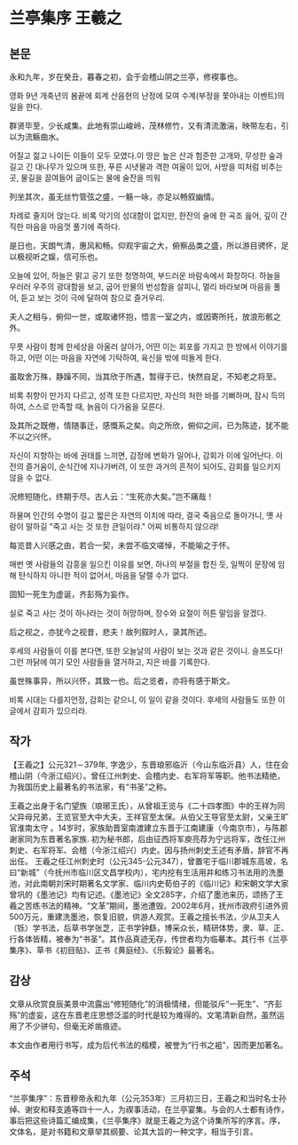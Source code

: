 # 兰亭集序 王羲之

## 본문

永和九年，岁在癸丑，暮春之初，会于会稽山阴之兰亭，修褉事也。

영화 9년 개축년의 봄끝에 회계 산음현의 난정에 모여 수계(부정을 쫓아내는 이벤트)의 일을 한다.

群贤毕至，少长咸集。此地有崇山峻岭，茂林修竹，又有清流激湍，映带左右，引以为流觞曲水。

어질고 젊고 나이든 이들이 모두 모였다.이 땅은 높은 산과 험준한 고개와, 무성한 숲과 길고 긴 대나무가 있으며 또한, 푸른 시냇물과 격한 여울이 있어, 사방을 띠처럼 비추는 곳, 물길을 끌여들어 굽이도는 물에 술잔을 띄워

列坐其次，虽无丝竹管弦之盛，一觞一咏，亦足以畅叙幽情。

차례로 줄지어 앉는다. 비록 악기의 성대함이 없지만, 한잔의 술에 한 곡조 읊어, 깊이 간직한 마음을 마음껏 풀기에 족하다.

是日也，天朗气清，惠风和畅。仰观宇宙之大，俯察品类之盛，所以游目骋怀，足以极视听之娱，信可乐也。

오늘에 있어, 하늘은 맑고 공기 또한 청명하여, 부드러운 바람속에서 화창하다. 하늘을 우러러 우주의 광대함을 보고, 굽어 만물의 번성함을 살피니, 멀리 바라보며 마음을 풀어, 듣고 보는 것이 극에 달하여 참으로 즐거우리.

夫人之相与，俯仰一世，或取诸怀抱，悟言一室之内，或因寄所托，放浪形骸之外。

무릇 사람이 함께 한세상을 아울러 살아가, 어떤 이는 회포를 가지고 한 방에서 이야기를 하고, 어떤 이는 마음을 자연에 기탁하여, 육신을 밖에 떠돌게 한다.

虽取舍万殊，静躁不同，当其欣于所遇，暂得于已，快然自足，不知老之将至。

비록 취향이 만가지 다르고, 성격 또한 다르지만, 자신의 처한 바를 기뻐하며, 잠시 득의하여, 스스로 만족할 때, 늙음이 다가옴을 모른다.

及其所之既倦，情随事迁，感慨系之矣。向之所欣，俯仰之间，已为陈迹，犹不能不以之兴怀。

자신이 지향하는 바에 권태를 느끼면, 감정에 변화가 일어나, 감회가 이에 일어난다. 이전의 즐거움이, 순식간에 지나가버려, 이 또한 과거의 흔적이 되어도, 감회를 일으키지 않을 수 없다.

况修短随化，终期于尽。古人云：“生死亦大矣。”岂不痛哉！

하물며 인간의 수명이 길고 짧은은 자연의 이치에 따라, 결국 죽음으로 돌아가니, 옛 사람이 말하길 "죽고 사는 것 또한 큰일이랴." 어찌 비통하지 않으랴!

每览昔人兴感之由，若合一契，未尝不临文嗟悼，不能喻之于怀。

매번 옛 사람들의 감흥을 일으킨 이유를 보면, 하나의 부절을 합친 듯, 일찍이 문장에 임해 탄식하지 아니한 적이 없어서, 마음을 달랠 수가 없다.

固知一死生为虚诞，齐彭殇为妄作。

실로 죽고 사는 것이 하나라는 것이 허망하며, 장수와 요절이 허튼 말임을 알겠다.

后之视之，亦犹今之视昔，悲夫！故列叙时人，录其所述。

후세의 사람들이 이를 본다면, 또한 오늘날의 사람이 보는 것과 같은 것이니. 슬프도다! 그런 까닭에 여기 모인 사람들을 열거하고, 지은 바를 기록한다. 

虽世殊事异，所以兴怀，其致一也。后之览者，亦将有感于斯文。

비록 시대는 다를지언정, 감회는 같으니, 이 일이 같을 것이다. 후세의 사람들도 또한 이 글에서 감회가 있으리라.

## 작가

【王羲之】公元321－379年, 字逸少，东晋琅邪临沂（今山东临沂县）人，住在会稽山阴（今浙江绍兴）。曾任江州刺史、会稽内史、右军将军等职。他书法精绝，为我国历史上最著名的书法家，有“书圣”之称。

王羲之出身于名门望族（琅琊王氏），从曾祖王览与《二十四孝图》中的王祥为同父异母兄弟，王览官至大中大夫，王祥官至太保。从伯父王导官至太尉，父亲王旷官淮南太守 。14岁时，家族助晋室南渡建立东晋于江南建康（今南京市），与陈郡谢家同为东晋著名家族. 初为秘书郎，后由征西将军庾亮荐为宁远将军，改任江州刺史、右军将军、会稽（今浙江绍兴）内史。因与扬州刺史王述有矛盾，辞官不再出任。 王羲之任江州刺史时（公元345-公元347），曾置宅于临川郡城东高坡，名曰“新城”（今抚州市临川区文昌学校内），宅内挖有生活用井和练习书法用的洗墨池，对此南朝刘宋时期著名文学家、临川内史荀伯子的《临川记》和宋朝文学大家曾巩的《墨池记》均有记述。《墨池记》全文285字，介绍了墨池来历，颂扬了王羲之苦练书法的精神。“文革”期间，墨池遭毁。2002年6月，抚州市政府引进外资500万元，重建洗墨池，恢复旧貌，供游人观赏。王羲之擅长书法，少从卫夫人（铄）学书法，后草书学张芝，正书学钟繇，博采众长，精研体势，隶、草、正、行各体皆精，被奉为“书圣”。其作品真迹无存，传世者均为临摹本。其行书《兰亭集序》、草书《初目贴》、正书《黄庭经》、《乐毅论》最著名。

## 감상

文章从欣赏良辰美景中流露出“修短随化”的消极情绪，但能驳斥“一死生”、“齐彭殇”的虚妄，这在东晋老庄思想泛滥的时代是较为难得的。文笔清新自然，虽然运用了不少骈句，但毫无斧凿痕迹。

本文由作者用行书写，成为后代书法的楷模，被誉为“行书之袓”，因而更加著名。

## 주석

 “兰亭集序”：东晋穆帝永和九年（公元353年）三月初三日，王羲之和当时名士孙绰、谢安和释支遁等四十一人，为禊事活动，在兰亭宴集。与会的人士都有诗作，事后把这些诗篇汇编成集，《兰亭集序》就是王羲之为这个诗集所写的序言。序，文体名，是对书籍和文章举其纲要、论其大旨的一种文字，相当于引言。